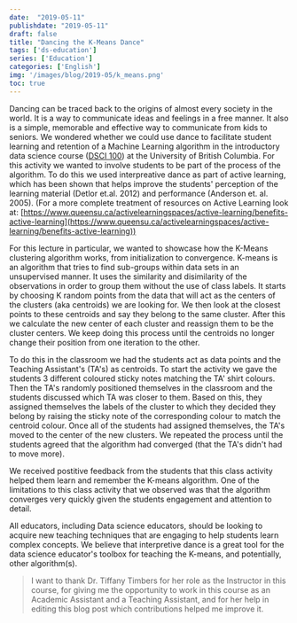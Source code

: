 ```yaml
---
date:  "2019-05-11"
publishdate: "2019-05-11"
draft: false
title: "Dancing the K-Means Dance"
tags: ['ds-education']
series: ['Education']
categories: ['English']
img: '/images/blog/2019-05/k_means.png'
toc: true
---
```


Dancing can be traced back to the origins of almost every society in the world. It is a way to communicate ideas and feelings in a free manner. It also is a simple, memorable and effective way to communicate from kids to seniors. We wondered whether we could use dance to facilitate student learning and retention of a Machine Learning algorithm in the introductory data science course ([DSCI 100](https://github.com/UBC-DSCI/dsci-100)) at the University of British Columbia. For this activity we wanted to involve students to be part of the process of the algorithm. To do this we used interpreative dance as part of active learning, which has been shown that helps improve the students' perception of the learning material (Detlor et.al. 2012) and performance (Anderson et. al. 2005). (For a more complete treatment of resources on Active Learning look at:
[https://www.queensu.ca/activelearningspaces/active-learning/benefits-active-learning](https://www.queensu.ca/activelearningspaces/active-learning/benefits-active-learning))

For this lecture in particular, we wanted to showcase how the K-Means clustering algorithm works, from initialization to convergence. K-means is an algorithm that tries to find sub-groups within data sets in an unsupervised manner. It uses the similarity and disimilarity of the observations in order to group them without the use of class labels. It starts by choosing K random points from the data that will act as the centers of the clusters (aka centroids) we are looking for. We then look at the closest points to these centroids and say they belong to the same cluster. After this we calculate the new center of each cluster and reassign them to be the cluster centers. We keep doing this process until the centroids no longer change their position from one iteration to the other. 

To do this in the classroom we had the students act as data points and the Teaching Assistant's (TA's) as centroids. To start the activity we gave the students 3 different coloured sticky notes matching the TA' shirt colours. Then the TA's randomly positioned themselves in the classroom and the students discussed which TA was closer to them. Based on this, they assigned themselves the labels of the cluster to which they decided they belong by raising the sticky note of the corresponding colour to match the centroid colour. Once all of the students had assigned themselves,
the TA's moved to the center of the new clusters. We repeated the process until the
students agreed that the algorithm had converged (that the TA's didn't had to move more).

We received postitive feedback from the students that this class activity helped them learn and remember the K-means algorithm. One of the limitations to this class activity that we observed was that the algorithm converges very quickly given the students engagement and attention to detail.

All educators, including Data science educators, should be looking to acquire new teaching techniques that are engaging to help students learn complex concepts. We believe that interpretive dance is a great tool for the data science educator's toolbox for teaching the K-means, and potentially, other algorithm(s). 

> I want to thank Dr. Tiffany Timbers for her role as the Instructor in this course, for giving me the opportunity to work in this course as an Academic Assistant and a Teaching Assistant, and for her help in editing this blog post which contributions helped me improve it.
